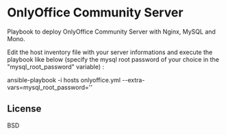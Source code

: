 OnlyOffice Community Server
===========================

Playbook to deploy OnlyOffice Community Server with Nginx, MySQL and Mono.

Edit the host inventory file with your server informations and execute the playbook like below (specify the mysql root password of your choice in the "mysql_root_password" variable) :

ansible-playbook -i hosts onlyoffice.yml --extra-vars=mysql_root_password='<your mysql root password>'
 


License
-------

BSD
